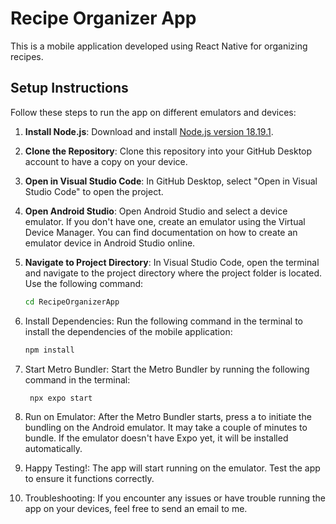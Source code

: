 # Recipe Organizer App

This is a mobile application developed using React Native for organizing recipes.

## Setup Instructions

Follow these steps to run the app on different emulators and devices:

1. **Install Node.js**: Download and install [Node.js version 18.19.1](https://nodejs.org/en/download/).

2. **Clone the Repository**: Clone this repository into your GitHub Desktop account to have a copy on your device.

3. **Open in Visual Studio Code**: In GitHub Desktop, select "Open in Visual Studio Code" to open the project.

4. **Open Android Studio**: Open Android Studio and select a device emulator. If you don't have one, create an emulator using the Virtual Device Manager. You can find documentation on how to create an emulator device in Android Studio online.

5. **Navigate to Project Directory**: In Visual Studio Code, open the terminal and navigate to the project directory where the project folder is located. Use the following command:

   ```sh
   cd RecipeOrganizerApp

6. Install Dependencies: Run the following command in the terminal to install the dependencies of the mobile application:

    ```sh
    npm install

7. Start Metro Bundler: Start the Metro Bundler by running the following command in the terminal:

   ```sh
    npx expo start

8. Run on Emulator: After the Metro Bundler starts, press a to initiate the bundling on the Android emulator. It may take a couple of minutes to bundle. If the emulator doesn't have Expo yet, it will be installed automatically.

9. Happy Testing!: The app will start running on the emulator. Test the app to ensure it functions correctly.

10. Troubleshooting: If you encounter any issues or have trouble running the app on your devices, feel free to send an email to me.
